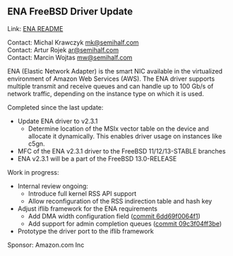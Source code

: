## ENA FreeBSD Driver Update ##

Link: [ENA README](https://github.com/amzn/amzn-drivers/blob/master/kernel/fbsd/ena/README)

Contact: Michal Krawczyk <mk@semihalf.com>  
Contact: Artur Rojek <ar@semihalf.com>  
Contact: Marcin Wojtas <mw@semihalf.com>  

ENA (Elastic Network Adapter) is the smart NIC available in the
virtualized environment of Amazon Web Services (AWS). The ENA
driver supports multiple transmit and receive queues and can handle
up to 100 Gb/s of network traffic, depending on the instance type
on which it is used.

Completed since the last update:

  * Update ENA driver to v2.3.1
    * Determine location of the MSIx vector table on the device and allocate it
      dynamically. This enables driver usage on instances like c5gn.
  * MFC of the ENA v2.3.1 driver to the FreeBSD 11/12/13-STABLE branches
  * ENA v2.3.1 will be a part of the FreeBSD 13.0-RELEASE

Work in progress:

  * Internal review ongoing:
    * Introduce full kernel RSS API support
    * Allow reconfiguration of the RSS indirection table and hash key
  * Adjust iflib framework for the ENA requirements
    * Add DMA width configuration field ([commit 6dd69f0064f1](https://cgit.freebsd.org/src/commit/?id=6dd69f0064f1e54671cdb46ce5975a332fb761e8))
    * Add support for admin completion queues ([commit 09c3f04ff3be](https://cgit.freebsd.org/src/commit/?id=09c3f04ff3be97ef442f2484396b1f963565b259))
  * Prototype the driver port to the iflib framework

Sponsor: Amazon.com Inc
